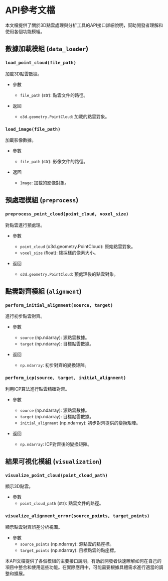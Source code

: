 # API參考文檔

本文檔提供了關於3D點雲處理與分析工具的API接口詳細說明，幫助開發者理解和使用各個功能模組。

## 數據加載模組 (`data_loader`)

### `load_point_cloud(file_path)`
加載3D點雲數據。

- 參數
  - `file_path` (str): 點雲文件的路徑。
  
- 返回
  - `o3d.geometry.PointCloud`: 加載的點雲對象。

### `load_image(file_path)`
加載影像數據。

- 參數
  - `file_path` (str): 影像文件的路徑。
  
- 返回
  - `Image`: 加載的影像對象。

## 預處理模組 (`preprocess`)

### `preprocess_point_cloud(point_cloud, voxel_size)`
對點雲進行預處理。

- 參數
  - `point_cloud` (o3d.geometry.PointCloud): 原始點雲對象。
  - `voxel_size` (float): 降採樣的像素大小。
  
- 返回
  - `o3d.geometry.PointCloud`: 預處理後的點雲對象。

## 點雲對齊模組 (`alignment`)

### `perform_initial_alignment(source, target)`
進行初步點雲對齊。

- 參數
  - `source` (np.ndarray): 源點雲數據。
  - `target` (np.ndarray): 目標點雲數據。
  
- 返回
  - `np.ndarray`: 初步對齊的變換矩陣。

### `perform_icp(source, target, initial_alignment)`
利用ICP算法進行點雲精確對齊。

- 參數
  - `source` (np.ndarray): 源點雲數據。
  - `target` (np.ndarray): 目標點雲數據。
  - `initial_alignment` (np.ndarray): 初步對齊提供的變換矩陣。
  
- 返回
  - `np.ndarray`: ICP對齊後的變換矩陣。

## 結果可視化模組 (`visualization`)

### `visualize_point_cloud(point_cloud_path)`
顯示3D點雲。

- 參數
  - `point_cloud_path` (str): 點雲文件的路徑。
  
### `visualize_alignment_error(source_points, target_points)`
顯示點雲對齊誤差分析視圖。

- 參數
  - `source_points` (np.ndarray): 源點雲的點座標。
  - `target_points` (np.ndarray): 目標點雲的點座標。

本API文檔提供了各個模組的主要接口說明，有助於開發者快速瞭解如何在自己的項目中整合和使用這些功能。在實際應用中，可能需要根據具體需求進行適當的調整和擴展。
